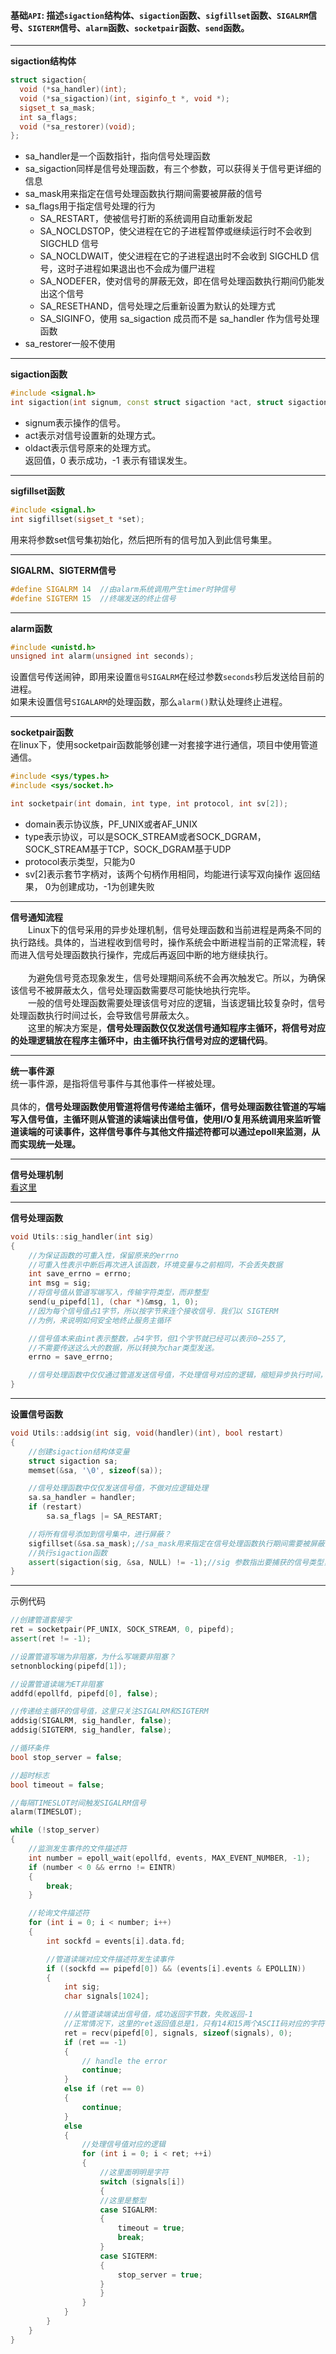 #### 基础`API`: 描述`sigaction`结构体、`sigaction`函数、`sigfillset`函数、`SIGALRM`信号、`SIGTERM`信号、`alarm`函数、`socketpair`函数、`send`函数。  

---------------   
**sigaction结构体**
```cpp
struct sigaction{
  void (*sa_handler)(int);
  void (*sa_sigaction)(int, siginfo_t *, void *);
  sigset_t sa_mask;
  int sa_flags;
  void (*sa_restorer)(void);
};
```
* sa_handler是一个函数指针，指向信号处理函数   
* sa_sigaction同样是信号处理函数，有三个参数，可以获得关于信号更详细的信息  
* sa_mask用来指定在信号处理函数执行期间需要被屏蔽的信号  
* sa_flags用于指定信号处理的行为  
  * SA_RESTART，使被信号打断的系统调用自动重新发起    
  * SA_NOCLDSTOP，使父进程在它的子进程暂停或继续运行时不会收到 SIGCHLD 信号  
  * SA_NOCLDWAIT，使父进程在它的子进程退出时不会收到 SIGCHLD 信号，这时子进程如果退出也不会成为僵尸进程
  * SA_NODEFER，使对信号的屏蔽无效，即在信号处理函数执行期间仍能发出这个信号
  * SA_RESETHAND，信号处理之后重新设置为默认的处理方式
  * SA_SIGINFO，使用 sa_sigaction 成员而不是 sa_handler 作为信号处理函数
* sa_restorer一般不使用  

--------------------  
**sigaction函数**  
```cpp
#include <signal.h>
int sigaction(int signum, const struct sigaction *act, struct sigaction *oldact);
```
* signum表示操作的信号。  
* act表示对信号设置新的处理方式。  
* oldact表示信号原来的处理方式。  
返回值，0 表示成功，-1 表示有错误发生。  

------------------  
**sigfillset函数**  
```cpp
#include <signal.h>
int sigfillset(sigset_t *set);
```  
用来将参数set信号集初始化，然后把所有的信号加入到此信号集里。

----------------  
**SIGALRM、SIGTERM信号**  
```cpp
#define SIGALRM 14  //由alarm系统调用产生timer时钟信号
#define SIGTERM 15  //终端发送的终止信号
```

--------------  
**alarm函数**  
```cpp
#include <unistd.h>
unsigned int alarm(unsigned int seconds);
```
设置信号传送闹钟，即用来设置`信号SIGALRM`在经过参数`seconds`秒后发送给目前的进程。  
如果未设置信号`SIGALARM`的处理函数，那么`alarm()`默认处理终止进程。  

-------------------  
**socketpair函数**  
在linux下，使用socketpair函数能够创建一对套接字进行通信，项目中使用管道通信。  
```CPP
#include <sys/types.h>
#include <sys/socket.h>

int socketpair(int domain, int type, int protocol, int sv[2]);
```  
* domain表示协议族，PF_UNIX或者AF_UNIX
* type表示协议，可以是SOCK_STREAM或者SOCK_DGRAM，SOCK_STREAM基于TCP，SOCK_DGRAM基于UDP
* protocol表示类型，只能为0
* sv[2]表示套节字柄对，该两个句柄作用相同，均能进行读写双向操作
返回结果， 0为创建成功，-1为创建失败  

---------------------  
**信号通知流程**  
&emsp;&emsp;Linux下的信号采用的异步处理机制，信号处理函数和当前进程是两条不同的执行路线。具体的，当进程收到信号时，操作系统会中断进程当前的正常流程，转而进入信号处理函数执行操作，完成后再返回中断的地方继续执行。  
&emsp;  
&emsp;&emsp;为避免信号竞态现象发生，信号处理期间系统不会再次触发它。所以，为确保该信号不被屏蔽太久，信号处理函数需要尽可能快地执行完毕。
&emsp;  
&emsp;&emsp;一般的信号处理函数需要处理该信号对应的逻辑，当该逻辑比较复杂时，信号处理函数执行时间过长，会导致信号屏蔽太久。
&emsp;  
&emsp;&emsp;这里的解决方案是，**信号处理函数仅仅发送信号通知程序主循环，将信号对应的处理逻辑放在程序主循环中，由主循环执行信号对应的逻辑代码**。  

-----------------  
**统一事件源**  
统一事件源，是指将信号事件与其他事件一样被处理。  
&emsp;&emsp;  
具体的，**信号处理函数使用管道将信号传递给主循环，信号处理函数往管道的写端写入信号值，主循环则从管道的读端读出信号值，使用I/O复用系统调用来监听管道读端的可读事件，这样信号事件与其他文件描述符都可以通过epoll来监测，从而实现统一处理。**  

--------------
**信号处理机制**  
[看这里](https://mp.weixin.qq.com/s/mmXLqh_NywhBXJvI45hchA#:~:text=%E5%AE%9E%E7%8E%B0%E7%BB%9F%E4%B8%80%E5%A4%84%E7%90%86%E3%80%82-,%E4%BF%A1%E5%8F%B7%E5%A4%84%E7%90%86%E6%9C%BA%E5%88%B6,-%E6%AF%8F%E4%B8%AA%E8%BF%9B%E7%A8%8B)

----------------  
**信号处理函数**
```CPP
void Utils::sig_handler(int sig)
{
    //为保证函数的可重入性，保留原来的errno
    //可重入性表示中断后再次进入该函数，环境变量与之前相同，不会丢失数据
    int save_errno = errno;
    int msg = sig;
    //将信号值从管道写端写入，传输字符类型，而非整型
    send(u_pipefd[1], (char *)&msg, 1, 0);
    //因为每个信号值占1字节，所以按字节来连个接收信号．我们以 SIGTERM
    //为例，来说明如何安全地终止服务主循环

    //信号值本来由int表示整数，占4字节，但1个字节就已经可以表示0~255了,
    //不需要传送这么大的数据，所以转换为char类型发送。
    errno = save_errno;

    //信号处理函数中仅仅通过管道发送信号值，不处理信号对应的逻辑，缩短异步执行时间，减少对主程序的影响。
}
```

-------------  
**设置信号函数**  
```cpp
void Utils::addsig(int sig, void(handler)(int), bool restart)
{ 
    //创建sigaction结构体变量
    struct sigaction sa;
    memset(&sa, '\0', sizeof(sa));

    //信号处理函数中仅仅发送信号值，不做对应逻辑处理
    sa.sa_handler = handler;
    if (restart)
        sa.sa_flags |= SA_RESTART;

    //将所有信号添加到信号集中，进行屏蔽？
    sigfillset(&sa.sa_mask);//sa_mask用来指定在信号处理函数执行期间需要被屏蔽的信号
    //执行sigaction函数
    assert(sigaction(sig, &sa, NULL) != -1);//sig 参数指出要捕获的信号类型，
}
```


---------  
示例代码  
```CPP
//创建管道套接字
ret = socketpair(PF_UNIX, SOCK_STREAM, 0, pipefd);
assert(ret != -1);

//设置管道写端为非阻塞，为什么写端要非阻塞？
setnonblocking(pipefd[1]);

//设置管道读端为ET非阻塞
addfd(epollfd, pipefd[0], false);

//传递给主循环的信号值，这里只关注SIGALRM和SIGTERM
addsig(SIGALRM, sig_handler, false);
addsig(SIGTERM, sig_handler, false);

//循环条件
bool stop_server = false;

//超时标志
bool timeout = false;

//每隔TIMESLOT时间触发SIGALRM信号
alarm(TIMESLOT);

while (!stop_server)
{
    //监测发生事件的文件描述符
    int number = epoll_wait(epollfd, events, MAX_EVENT_NUMBER, -1);
    if (number < 0 && errno != EINTR)
    {
        break;
    }

    //轮询文件描述符
    for (int i = 0; i < number; i++)
    {
        int sockfd = events[i].data.fd;

        //管道读端对应文件描述符发生读事件
        if ((sockfd == pipefd[0]) && (events[i].events & EPOLLIN))
        {
            int sig;
            char signals[1024];

            //从管道读端读出信号值，成功返回字节数，失败返回-1
            //正常情况下，这里的ret返回值总是1，只有14和15两个ASCII码对应的字符
            ret = recv(pipefd[0], signals, sizeof(signals), 0);
            if (ret == -1)
            {
                // handle the error
                continue;
            }
            else if (ret == 0)
            {
                continue;
            }
            else
            {
                //处理信号值对应的逻辑
                for (int i = 0; i < ret; ++i)
                {
                    //这里面明明是字符
                    switch (signals[i])
                    {
                    //这里是整型
                    case SIGALRM:
                    {
                        timeout = true;
                        break;
                    }
                    case SIGTERM:
                    {
                        stop_server = true;
                    }
                    }
                }
            }
        }
    }
}
```

